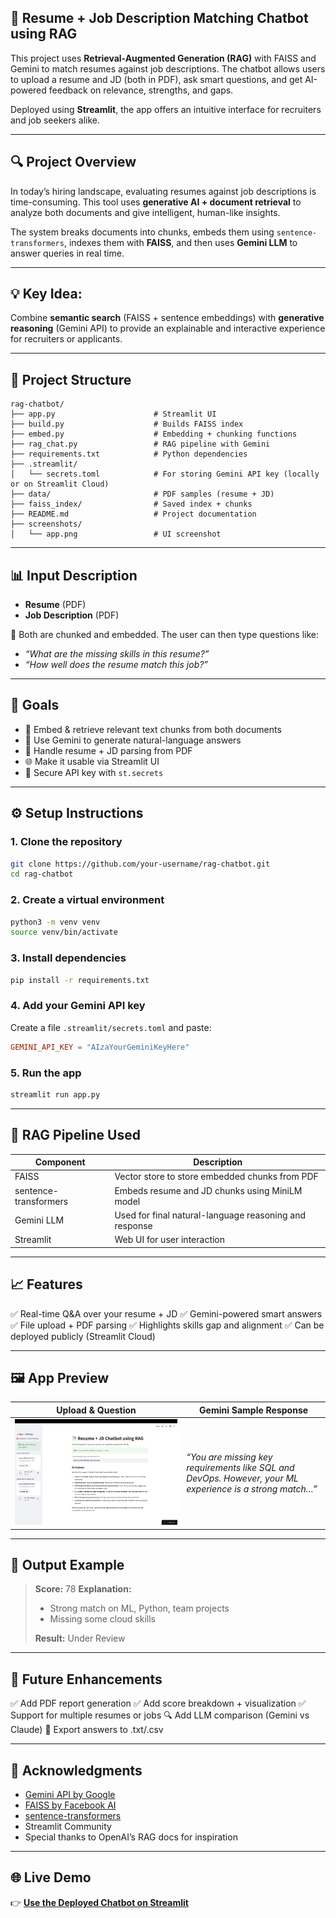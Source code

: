 ## 📄 Resume + Job Description Matching Chatbot using RAG

This project uses **Retrieval-Augmented Generation (RAG)** with FAISS and Gemini to match resumes against job descriptions. The chatbot allows users to upload a resume and JD (both in PDF), ask smart questions, and get AI-powered feedback on relevance, strengths, and gaps.

Deployed using **Streamlit**, the app offers an intuitive interface for recruiters and job seekers alike.

---

## 🔍 Project Overview

In today’s hiring landscape, evaluating resumes against job descriptions is time-consuming. This tool uses **generative AI + document retrieval** to analyze both documents and give intelligent, human-like insights.

The system breaks documents into chunks, embeds them using `sentence-transformers`, indexes them with **FAISS**, and then uses **Gemini LLM** to answer queries in real time.

---

## 💡 Key Idea:

Combine **semantic search** (FAISS + sentence embeddings) with **generative reasoning** (Gemini API) to provide an explainable and interactive experience for recruiters or applicants.

---

## 📁 Project Structure

```
rag-chatbot/
├── app.py                      # Streamlit UI
├── build.py                    # Builds FAISS index
├── embed.py                    # Embedding + chunking functions
├── rag_chat.py                 # RAG pipeline with Gemini
├── requirements.txt            # Python dependencies
├── .streamlit/
│   └── secrets.toml            # For storing Gemini API key (locally or on Streamlit Cloud)
├── data/                       # PDF samples (resume + JD)
├── faiss_index/                # Saved index + chunks
├── README.md                   # Project documentation
├── screenshots/
│   └── app.png                 # UI screenshot
```

---

## 📊 Input Description

* **Resume** (PDF)
* **Job Description** (PDF)

🔄 Both are chunked and embedded. The user can then type questions like:

* *“What are the missing skills in this resume?”*
* *“How well does the resume match this job?”*

---

## 🎯 Goals

* 🧠 Embed & retrieve relevant text chunks from both documents
* 💬 Use Gemini to generate natural-language answers
* 📂 Handle resume + JD parsing from PDF
* 🌐 Make it usable via Streamlit UI
* 🔐 Secure API key with `st.secrets`

---

## ⚙️ Setup Instructions

### 1. Clone the repository

```bash
git clone https://github.com/your-username/rag-chatbot.git
cd rag-chatbot
```

### 2. Create a virtual environment

```bash
python3 -m venv venv
source venv/bin/activate
```

### 3. Install dependencies

```bash
pip install -r requirements.txt
```

### 4. Add your Gemini API key

Create a file `.streamlit/secrets.toml` and paste:

```toml
GEMINI_API_KEY = "AIzaYourGeminiKeyHere"
```

### 5. Run the app

```bash
streamlit run app.py
```

---

## 🧠 RAG Pipeline Used

| Component             | Description                                            |
| --------------------- | ------------------------------------------------------ |
| FAISS                 | Vector store to store embedded chunks from PDF         |
| sentence-transformers | Embeds resume and JD chunks using MiniLM model         |
| Gemini LLM            | Used for final natural-language reasoning and response |
| Streamlit             | Web UI for user interaction                            |

---

## 📈 Features

✅ Real-time Q\&A over your resume + JD
✅ Gemini-powered smart answers
✅ File upload + PDF parsing
✅ Highlights skills gap and alignment
✅ Can be deployed publicly (Streamlit Cloud)

---

## 🖼️ App Preview

| Upload & Question                      | Gemini Sample Response                                                                                          |
| -------------------------------------- | -------------------------------------------------------------------------------------------------------- |
| ![App Screenshot](screenshots/app.png) | *“You are missing key requirements like SQL and DevOps. However, your ML experience is a strong match…”* |

---

## 📝 Output Example

> **Score:** 78
> **Explanation:**
>
> * Strong match on ML, Python, team projects
> * Missing some cloud skills
>
> **Result:** Under Review

---

## 🚀 Future Enhancements

✅ Add PDF report generation
✅ Add score breakdown + visualization
✅ Support for multiple resumes or jobs
🔍 Add LLM comparison (Gemini vs Claude)
📁 Export answers to .txt/.csv

---

## 🙌 Acknowledgments

* [Gemini API by Google](https://makersuite.google.com/)
* [FAISS by Facebook AI](https://github.com/facebookresearch/faiss)
* [sentence-transformers](https://www.sbert.net/)
* Streamlit Community
* Special thanks to OpenAI’s RAG docs for inspiration

---

## 🌐 Live Demo

👉 **[Use the Deployed Chatbot on Streamlit](https://rag-chatbot-srishti.streamlit.app/)**


